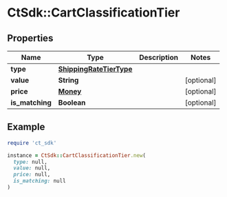 # CtSdk::CartClassificationTier

## Properties

| Name | Type | Description | Notes |
| ---- | ---- | ----------- | ----- |
| **type** | [**ShippingRateTierType**](ShippingRateTierType.md) |  |  |
| **value** | **String** |  | [optional] |
| **price** | [**Money**](Money.md) |  | [optional] |
| **is_matching** | **Boolean** |  | [optional] |

## Example

```ruby
require 'ct_sdk'

instance = CtSdk::CartClassificationTier.new(
  type: null,
  value: null,
  price: null,
  is_matching: null
)
```

